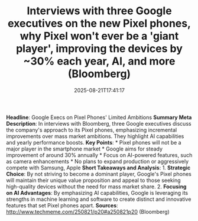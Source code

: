 ﻿---
title: "Interviews with three Google executives on the new Pixel phones, why Pixel won't ever be a 'giant player', improving the devices by ~30% each year, AI, and more (Bloomberg)"
date: "2025-08-21T17:41:17"
category: "Markets"
summary: ""
slug: "interviews with three google executives on the new pixel pho"
source_urls:
  - "http://www.techmeme.com/250821/p20#a250821p20"
seo:
  title: "Interviews with three Google executives on the new Pixel phones, why Pixel won't ever be a 'giant player', improving the devices by ~30% each year, AI, and more (Bloomberg) | Hash n Hedge"
  description: ""
  keywords: ["news", "markets", "brief"]
---
**Headline**: Google Execs on Pixel Phones' Limited Ambitions  **Summary Meta Description**: In interviews with Bloomberg, three Google executives discuss the company's approach to its Pixel phones, emphasizing incremental improvements over mass market ambitions. They highlight AI capabilities and yearly performance boosts.  **Key Points**:  * Pixel phones will not be a major player in the smartphone market * Google aims for steady improvement of around 30% annually * Focus on AI-powered features, such as camera enhancements * No plans to expand production or aggressively compete with Samsung, Apple  **Short Takeaways and Analysis**:  1. **Strategic Choice**: By not striving to become a dominant player, Google's Pixel phones will maintain their unique value proposition and appeal to those seeking high-quality devices without the need for mass market share. 2. **Focusing on AI Advantages**: By emphasizing AI capabilities, Google is leveraging its strengths in machine learning and software to create distinct and innovative features that set Pixel phones apart.  **Sources**:  http://www.techmeme.com/250821/p20#a250821p20 (Bloomberg) 
